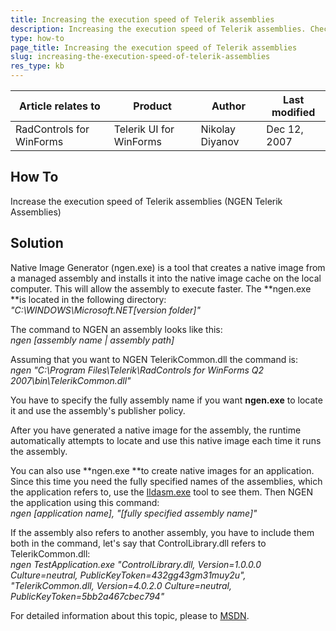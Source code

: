 ```yaml
---
title: Increasing the execution speed of Telerik assemblies
description: Increasing the execution speed of Telerik assemblies. Check it now!
type: how-to
page_title: Increasing the execution speed of Telerik assemblies
slug: increasing-the-execution-speed-of-telerik-assemblies
res_type: kb
---
```


|Article relates to|Product|Author|Last modified|  
|----|----|----|----|
|RadControls for WinForms|Telerik UI for WinForms|Nikolay Diyanov|Dec 12, 2007| 
 
## How To

Increase the execution speed of Telerik assemblies (NGEN Telerik Assemblies)   
   
## Solution
  
Native Image Generator (ngen.exe) is a tool that creates a native image from a managed assembly and installs it into the native image cache on the local computer. This will allow the assembly to execute faster. The **ngen.exe **is located in the following directory:   
*"C:\WINDOWS\Microsoft.NET\[version folder]\"*

The command to NGEN an assembly looks like this:   
*ngen [assembly name | assembly path]*  

Assuming that you want to NGEN TelerikCommon.dll the command is:   
*ngen "C:\Program Files\Telerik\RadControls for WinForms Q2 2007\bin\TelerikCommon.dll"*  
   
You have to specify the fully assembly name if you want **ngen.exe** to locate it and use the assembly's publisher policy.   
   
After you have generated a native image for the assembly, the runtime automatically attempts to locate and use this native image each time it runs the assembly.   
   
You can also use **ngen.exe **to create native images for an application. Since this time you need the fully specified names of the assemblies, which the application refers to, use the [Ildasm.exe](http://msdn2.microsoft.com/en-us/library/f7dy01k1%28VS.71%29.aspx) tool to see them. Then NGEN the application using this command:   
*ngen [application name], "[fully specified assembly name]"*  
   
If the assembly also refers to another assembly, you have to include them both in the command, let's say that ControlLibrary.dll refers to TelerikCommon.dll:   
*ngen TestApplication.exe "ControlLibrary.dll, Version=1.0.0.0 Culture=neutral, PublicKeyToken=432gg43gm31muy2u", "TelerikCommon.dll, Version=4.0.2.0 Culture=neutral, PublicKeyToken=5bb2a467cbec794"*  
   
For detailed information about this topic, please to [MSDN](http://msdn2.microsoft.com/en-us/library/6t9t5wcf%28VS.71%29.aspx).  

